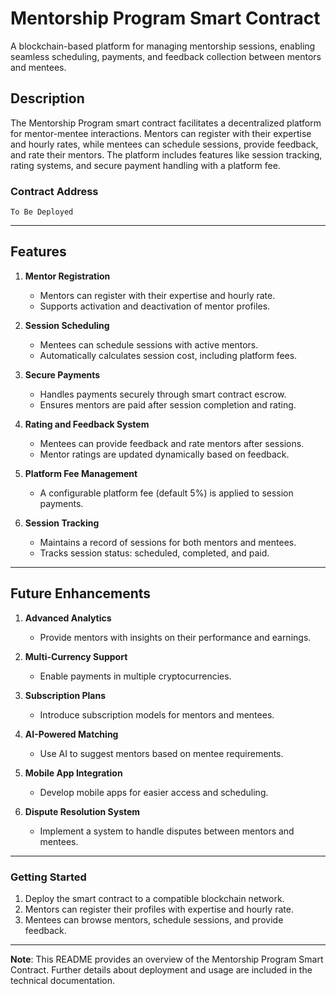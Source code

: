 # Mentorship Program Smart Contract

A blockchain-based platform for managing mentorship sessions, enabling seamless scheduling, payments, and feedback collection between mentors and mentees.

## Description

The Mentorship Program smart contract facilitates a decentralized platform for mentor-mentee interactions. Mentors can register with their expertise and hourly rates, while mentees can schedule sessions, provide feedback, and rate their mentors. The platform includes features like session tracking, rating systems, and secure payment handling with a platform fee.

### Contract Address

`To Be Deployed`

---

## Features

1. **Mentor Registration**
   - Mentors can register with their expertise and hourly rate.
   - Supports activation and deactivation of mentor profiles.

2. **Session Scheduling**
   - Mentees can schedule sessions with active mentors.
   - Automatically calculates session cost, including platform fees.

3. **Secure Payments**
   - Handles payments securely through smart contract escrow.
   - Ensures mentors are paid after session completion and rating.

4. **Rating and Feedback System**
   - Mentees can provide feedback and rate mentors after sessions.
   - Mentor ratings are updated dynamically based on feedback.

5. **Platform Fee Management**
   - A configurable platform fee (default 5%) is applied to session payments.

6. **Session Tracking**
   - Maintains a record of sessions for both mentors and mentees.
   - Tracks session status: scheduled, completed, and paid.

---

## Future Enhancements

1. **Advanced Analytics**
   - Provide mentors with insights on their performance and earnings.

2. **Multi-Currency Support**
   - Enable payments in multiple cryptocurrencies.

3. **Subscription Plans**
   - Introduce subscription models for mentors and mentees.

4. **AI-Powered Matching**
   - Use AI to suggest mentors based on mentee requirements.

5. **Mobile App Integration**
   - Develop mobile apps for easier access and scheduling.

6. **Dispute Resolution System**
   - Implement a system to handle disputes between mentors and mentees.

---

### Getting Started

1. Deploy the smart contract to a compatible blockchain network.
2. Mentors can register their profiles with expertise and hourly rate.
3. Mentees can browse mentors, schedule sessions, and provide feedback.

---

**Note**: This README provides an overview of the Mentorship Program Smart Contract. Further details about deployment and usage are included in the technical documentation.
